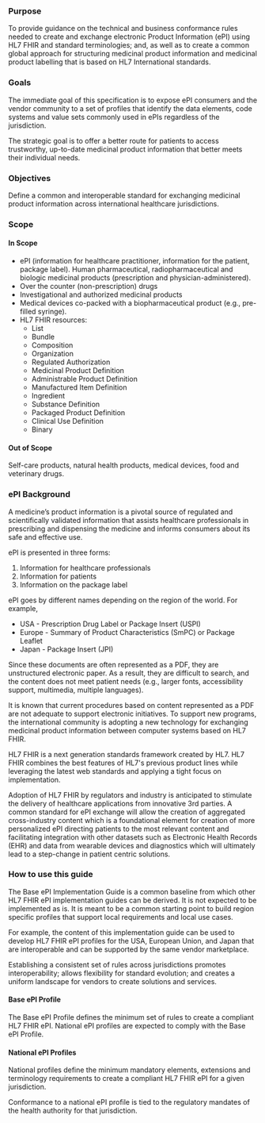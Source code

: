 ### Purpose
To provide guidance on the technical and business conformance rules needed to create and exchange electronic Product Information (ePI) using HL7 FHIR and standard terminologies; and, as well as to create a common global approach for structuring medicinal product information and medicinal product labelling that is based on HL7 International standards. 

### Goals
The immediate goal of this specification is to expose ePI consumers and the vendor community to a set of profiles that identify the data elements, code systems and value sets commonly used in ePIs regardless of the jurisdiction. 

The strategic goal is to offer a better route for patients to access trustworthy, up-to-date medicinal product information that better meets their individual needs. 

### Objectives
Define a common and interoperable standard for exchanging medicinal product information across international healthcare jurisdictions. 

### Scope
#### In Scope
* ePI (information for healthcare practitioner, information for the patient, package label). 
Human pharmaceutical, radiopharmaceutical and biologic medicinal products (prescription and physician-administered). 
* Over the counter (non-prescription) drugs 
* Investigational and authorized medicinal products 
* Medical devices co-packed with a biopharmaceutical product (e.g., pre-filled syringe). 
* HL7 FHIR resources: 
  * List 
  * Bundle 
  * Composition 
  * Organization 
  * Regulated Authorization 
  * Medicinal Product Definition 
  * Administrable Product Definition 
  * Manufactured Item Definition 
  * Ingredient 
  * Substance Definition 
  * Packaged Product Definition 
  * Clinical Use Definition 
  * Binary 

#### Out of Scope
Self-care products, natural health products, medical devices, food and veterinary drugs. 

### ePI Background
A medicine’s product information is a pivotal source of regulated and scientifically validated information that assists healthcare professionals in prescribing and dispensing the medicine and informs consumers about its safe and effective use. 

ePI is presented in three forms:  
1. Information for healthcare professionals
1. Information for patients
1. Information on the package label  

ePI goes by different names depending on the region of the world. For example,
* USA - Prescription Drug Label or Package Insert (USPI)
* Europe - Summary of Product Characteristics (SmPC) or Package Leaflet
* Japan - Package Insert (JPI)  

Since these documents are often represented as a PDF, they are unstructured electronic paper. As a result, they are difficult to search, and the content does not meet patient needs (e.g., larger fonts, accessibility support, multimedia, multiple languages). 

It is known that current procedures based on content represented as a PDF are not adequate to support electronic initiatives. To support new programs, the international community is adopting a new technology for exchanging medicinal product information between computer systems based on HL7 FHIR.  

HL7 FHIR is a next generation standards framework created by HL7. HL7 FHIR combines the best features of HL7's previous product lines while leveraging the latest web standards and applying a tight focus on implementation. 

Adoption of HL7 FHIR by regulators and industry is anticipated to stimulate the delivery of healthcare applications from innovative 3rd parties. A common standard for ePI exchange will allow the creation of aggregated cross-industry content which is a foundational element for creation of more personalized ePI directing patients to the most relevant content and facilitating integration with other datasets such as Electronic Health Records (EHR) and data from wearable devices and diagnostics which will ultimately lead to a step-change in patient centric solutions. 

### How to use this guide
The Base ePI Implementation Guide is a common baseline from which other HL7 FHIR ePI implementation guides can be derived. It is not expected to be implemented as is. It is meant to be a common starting point to build region specific profiles that support local requirements and local use cases. 

For example, the content of this implementation guide can be used to develop HL7 FHIR ePI profiles for the USA, European Union, and Japan that are interoperable and can be supported by the same vendor marketplace. 

Establishing a consistent set of rules across jurisdictions promotes interoperability; allows flexibility for standard evolution; and creates a uniform landscape for vendors to create solutions and services. 

#### Base ePI Profile 
The Base ePI Profile defines the minimum set of rules to create a compliant HL7 FHIR ePI. National ePI profiles are expected to comply with the Base ePI Profile. 

#### National ePI Profiles 
National profiles define the minimum mandatory elements, extensions and terminology requirements to create a compliant HL7 FHIR ePI for a given jurisdiction.  

Conformance to a national ePI profile is tied to the regulatory mandates of the health authority for that jurisdiction.  
